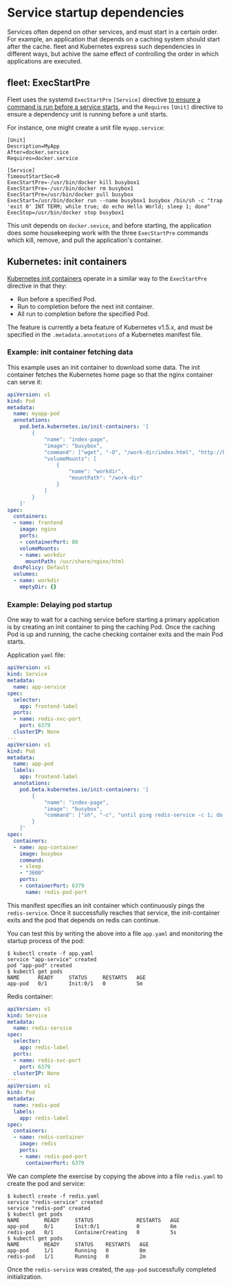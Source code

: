 # Service startup dependencies

Services often depend on other services, and must start in a certain order. For example, an application that depends on a caching system should start after the cache. fleet and Kubernetes express such dependencies in different ways, but achive the same effect of controlling the order in which applications are executed.

## fleet: ExecStartPre

Fleet uses the systemd `ExecStartPre` `[Service]` directive [to ensure a command is run before a service starts][fleet-exec-pre], and the `Requires` `[Unit]` directive to ensure a dependency unit is running before a unit starts.

For instance, one might create a unit file `myapp.service`:

```
[Unit]
Description=MyApp
After=docker.service
Requires=docker.service

[Service]
TimeoutStartSec=0
ExecStartPre=-/usr/bin/docker kill busybox1
ExecStartPre=-/usr/bin/docker rm busybox1
ExecStartPre=/usr/bin/docker pull busybox
ExecStart=/usr/bin/docker run --name busybox1 busybox /bin/sh -c "trap 'exit 0' INT TERM; while true; do echo Hello World; sleep 1; done"
ExecStop=/usr/bin/docker stop busybox1
```

This unit depends on `docker.sevice`, and before starting, the application does some housekeeping work with the three `ExecStartPre` commands which kill, remove, and pull the application's container.

## Kubernetes: init containers

[Kubernetes init containers][k8s-init-containers] operate in a similar way to the `ExecStartPre` directive in that they:

* Run before a specified Pod.
* Run to completion before the next init container.
* All run to completion before the specified Pod.

The feature is currently a beta feature of Kubernetes v1.5.x, and must be specified in the `.metadata.annotations` of a Kubernetes manifest file.

### Example: init container fetching data

This example uses an init container to download some data. The init container fetches the Kubernetes home page so that the nginx container can serve it:

```yaml
apiVersion: v1
kind: Pod
metadata:
  name: myapp-pod
  annotations:
    pod.beta.kubernetes.io/init-containers: '[
        {
            "name": "index-page",
            "image": "busybox",
            "command": ["wget", "-O", "/work-dir/index.html", "http://kubernetes.io/index.html"],
            "volumeMounts": [
                {
                    "name": "workdir",
                    "mountPath": "/work-dir"
                }
            ]
        }
    ]'
spec:
  containers:
  - name: frontend
    image: nginx
    ports:
    - containerPort: 80
    volumeMounts:
    - name: workdir
      mountPath: /usr/share/nginx/html
  dnsPolicy: Default
  volumes:
  - name: workdir
    emptyDir: {}
```

### Example: Delaying pod startup


One way to wait for a caching service before starting a primary application is by creating an init container to ping the caching Pod. Once the caching Pod is up and running, the cache checking container exits and the main Pod starts.

Application `yaml` file:

```yaml
apiVersion: v1
kind: Service
metadata:
  name: app-service
spec:
  selector:
    app: frontend-label
  ports:
  - name: redis-svc-port
    port: 6379
  clusterIP: None
---
apiVersion: v1
kind: Pod
metadata:
  name: app-pod
  labels:
    app: frontend-label
  annotations:
    pod.beta.kubernetes.io/init-containers: '[
        {
            "name": "index-page",
            "image": "busybox",
            "command": ["sh", "-c", "until ping redis-service -c 1; do sleep 3; done;"]
        }
    ]'
spec:
  containers:
  - name: app-container
    image: busybox
    command:
    - sleep
    - "3600"
    ports:
    - containerPort: 6379
      name: redis-pod-port
```

This manifest specifies an init container which continuously pings the `redis-service`. Once it successfully reaches that service, the init-container exits and the pod that depends on redis can continue.

You can test this by writing the above into a file `app.yaml` and monitoring the startup process of the pod:

```
$ kubectl create -f app.yaml
service "app-service" created
pod "app-pod" created
$ kubectl get pods
NAME      READY     STATUS     RESTARTS   AGE
app-pod   0/1       Init:0/1   0          5m
```

Redis container:

```yaml
apiVersion: v1
kind: Service
metadata:
  name: redis-service
spec:
  selector:
    app: redis-label
  ports:
  - name: redis-svc-port
    port: 6379
  clusterIP: None
---
apiVersion: v1
kind: Pod
metadata:
  name: redis-pod
  labels:
    app: redis-label
spec:
  containers:
  - name: redis-container
    image: redis
    ports:
    - name: redis-pod-port
      containerPort: 6379
```

We can complete the exercise by copying the above into a file `redis.yaml` to create the pod and service:

```
$ kubectl create -f redis.yaml
service "redis-service" created
service "redis-pod" created
$ kubectl get pods
NAME        READY     STATUS              RESTARTS   AGE
app-pod     0/1       Init:0/1            0          6m
redis-pod   0/1       ContainerCreating   0          5s
$ kubectl get pods
NAME        READY     STATUS    RESTARTS   AGE
app-pod     1/1       Running   0          8m
redis-pod   1/1       Running   0          2m
```

Once the `redis-service` was created, the `app-pod` successfully completed initialization.


[fleet-exec-pre]: https://coreos.com/fleet/docs/latest/launching-containers-fleet.html#run-a-container-in-the-cluster
[k8s-init-containers]: https://kubernetes.io/docs/concepts/abstractions/init-containers/
